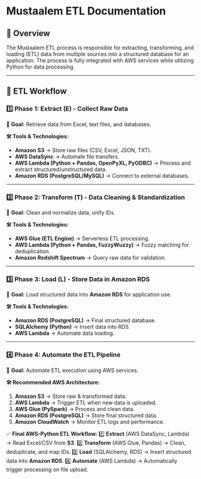 # Mustaalem ETL Documentation

## 📌 Overview
The Mustaalem ETL process is responsible for extracting, transforming, and loading (ETL) data from multiple sources into a structured database for an application. The process is fully integrated with AWS services while utilizing Python for data processing.

---

## 🚀 ETL Workflow

### **1️⃣ Phase 1: Extract (E) - Collect Raw Data**
📌 **Goal:** Retrieve data from Excel, text files, and databases.

**🛠️ Tools & Technologies:**
- **Amazon S3** → Store raw files (CSV, Excel, JSON, TXT).
- **AWS DataSync** → Automate file transfers.
- **AWS Lambda (Python + Pandas, OpenPyXL, PyODBC)** → Process and extract structured/unstructured data.
- **Amazon RDS (PostgreSQL/MySQL)** → Connect to external databases.

---

### **2️⃣ Phase 2: Transform (T) - Data Cleaning & Standardization**
📌 **Goal:** Clean and normalize data, unify IDs.

**🛠️ Tools & Technologies:**
- **AWS Glue (ETL Engine)** → Serverless ETL processing.
- **AWS Lambda (Python + Pandas, FuzzyWuzzy)** → Fuzzy matching for deduplication.
- **Amazon Redshift Spectrum** → Query raw data for validation.


---

### **3️⃣ Phase 3: Load (L) - Store Data in Amazon RDS**
📌 **Goal:** Load structured data into **Amazon RDS** for application use.

**🛠️ Tools & Technologies:**
- **Amazon RDS (PostgreSQL)** → Final structured database.
- **SQLAlchemy (Python)** → Insert data into RDS.
- **AWS Lambda** → Automate data loading.

---

### **4️⃣ Phase 4: Automate the ETL Pipeline**
📌 **Goal:** Automate ETL execution using AWS services.

**🛠️ Recommended AWS Architecture:**
1. **Amazon S3** → Store raw & transformed data.
2. **AWS Lambda** → Trigger ETL when new data is uploaded.
3. **AWS Glue (PySpark)** → Process and clean data.
4. **Amazon RDS (PostgreSQL)** → Store final structured data.
5. **Amazon CloudWatch** → Monitor ETL logs and performance.

✅ **Final AWS-Python ETL Workflow:**
1️⃣ **Extract** (AWS DataSync, Lambda) → Read Excel/CSV from **S3**.
2️⃣ **Transform** (AWS Glue, Pandas) → Clean, deduplicate, and map IDs.
3️⃣ **Load** (SQLAlchemy, RDS) → Insert structured data into **Amazon RDS**.
4️⃣ **Automate** (AWS Lambda) → Automatically trigger processing on file upload.
